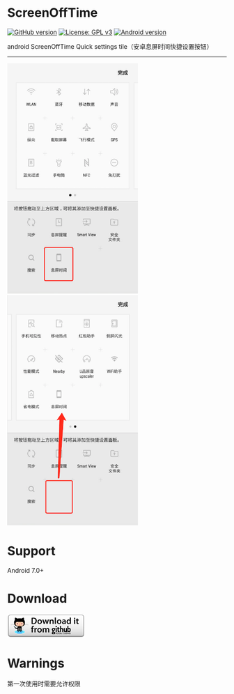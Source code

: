 # ScreenOffTime
[![GitHub version](https://img.shields.io/badge/version-1.0.0-blue.svg)](https://github.com/gojuukaze/ScreenOffTime/releases/tag/v1.0.0) 
[![License: GPL v3](https://img.shields.io/aur/license/yaourt.svg)](https://github.com/gojuukaze/ScreenOffTime/blob/master/LICENSE)
[![Android version](https://img.shields.io/badge/android-7.0%2B-blue.svg)]()

android ScreenOffTime Quick settings tile（安卓息屏时间快捷设置按钮）  

---
<p>
  <a target="_blank" ><img width = "300" height = "529" src="https://github.com/gojuukaze/ScreenOffTime/blob/master/pic/1.png?raw=true"></a>
  <a target="_blank" ><img  width = "300" height = "529" src="https://github.com/gojuukaze/ScreenOffTime/blob/master/pic/2.png?raw=true"></a>
</p>

# Support
Android 7.0+

# Download
[![Download](https://github.com/gojuukaze/ScreenOffTime/blob/master/pic/3.png?raw=true)](https://github.com/gojuukaze/ScreenOffTime/releases) 

# Warnings
第一次使用时需要允许权限